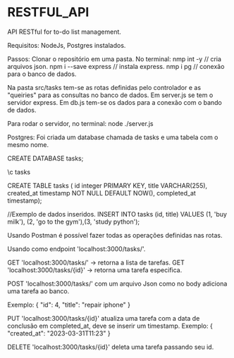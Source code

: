 # RESTFUL_API
API RESTful for to-do list management.

Requisitos: NodeJs, Postgres instalados.

Passos:
Clonar o repositório em uma pasta.
No terminal:
nmp int -y // cria arquivos json.
npm i --save express // instala express.
nmp i pg // conexão para o banco de dados.

Na pasta src/tasks tem-se as rotas definidas pelo controlador e as "queiries" para as consultas no banco de dados. 
Em server.js se tem o servidor express. Em db.js tem-se os dados para a conexão com o bando de dados.

Para rodar o servidor, no terminal: node ./server.js

Postgres:
Foi criada um database chamada de tasks e uma tabela com o mesmo nome.

CREATE DATABASE tasks;

\c tasks

CREATE TABLE tasks (
id integer PRIMARY KEY,
title VARCHAR(255),
created_at timestamp NOT NULL DEFAULT NOW(),
completed_at timestamp);

//Exemplo de dados inseridos.
INSERT INTO tasks (id, title)
VALUES (1, 'buy milk'), (2, 'go to the gym'),(3, 'study python');

Usando Postman é possível fazer todas as operações definidas nas rotas.

Usando como endpoint 'localhost:3000/tasks/'.

GET 'localhost:3000/tasks/' -> retorna a lista de tarefas.
GET 'localhost:3000/tasks/{id}' -> retorna uma tarefa especifica.

POST 'localhost:3000/tasks/' com um arquivo Json como no body adiciona uma tarefa ao banco.

Exemplo:
{
    "id": 4,
    "title": "repair iphone"
}

PUT 'localhost:3000/tasks/{id}' atualiza uma tarefa com a data de conclusão em completed_at, deve se inserir um timestamp.
Exemplo:
{
"created_at": "2023-03-31T11:23"
}

DELETE 'localhost:3000/tasks/{id}' deleta uma tarefa passando seu id.





